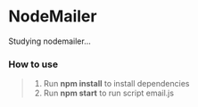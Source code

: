 # NodeMailer
Studying nodemailer...

### How to use

> 1. Run **npm install** to install dependencies
> 2. Run **npm start** to run script email.js
